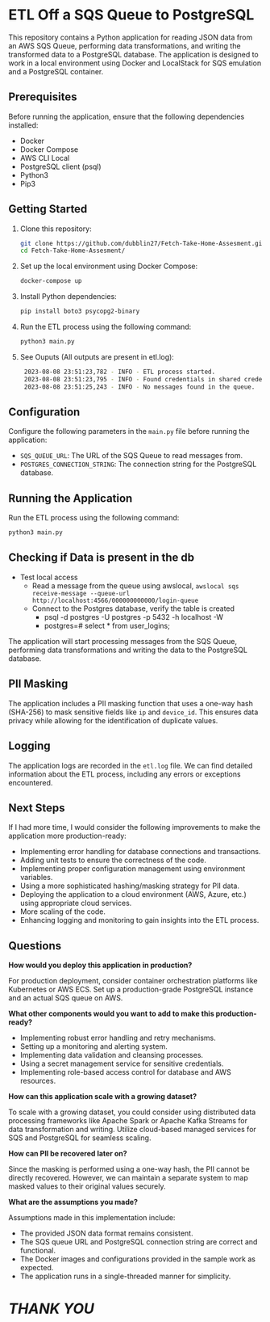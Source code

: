 
# ETL Off a SQS Queue to PostgreSQL

This repository contains a Python application for reading JSON data from an AWS SQS Queue, performing data transformations, and writing the transformed data to a PostgreSQL database. The application is designed to work in a local environment using Docker and LocalStack for SQS emulation and a PostgreSQL container.

## Prerequisites

Before running the application, ensure that the following dependencies installed:

- Docker
- Docker Compose
- AWS CLI Local
- PostgreSQL client (psql)
- Python3
- Pip3

## Getting Started

1. Clone this repository:

   ```bash
   git clone https://github.com/dubblin27/Fetch-Take-Home-Assesment.git
   cd Fetch-Take-Home-Assesment/
   ```

2. Set up the local environment using Docker Compose:

   ```bash
   docker-compose up
   ```

3. Install Python dependencies:

   ```bash
   pip install boto3 psycopg2-binary
   ```

4. Run the ETL process using the following command:

   ```bash
   python3 main.py
   ```
4. See Ouputs (All outputs are present in etl.log):

   ```bash
    2023-08-08 23:51:23,782 - INFO - ETL process started.
    2023-08-08 23:51:23,795 - INFO - Found credentials in shared credentials file: ~/.aws/credentials
    2023-08-08 23:51:25,243 - INFO - No messages found in the queue.
   ```

## Configuration

Configure the following parameters in the `main.py` file before running the application:

- `SQS_QUEUE_URL`: The URL of the SQS Queue to read messages from.
- `POSTGRES_CONNECTION_STRING`: The connection string for the PostgreSQL database.

## Running the Application

Run the ETL process using the following command:

```bash
python3 main.py
```

## Checking if Data is present in the db 
- Test local access 
  - Read a message from the queue using awslocal, `awslocal sqs receive-message --queue-url http://localhost:4566/000000000000/login-queue`  
  - Connect to the Postgres database, verify the table is created 
    - psql -d postgres -U postgres -p 5432 -h localhost -W 
    - postgres=# select * from user_logins;

The application will start processing messages from the SQS Queue, performing data transformations and writing the data to the PostgreSQL database.

## PII Masking

The application includes a PII masking function that uses a one-way hash (SHA-256) to mask sensitive fields like `ip` and `device_id`. This ensures data privacy while allowing for the identification of duplicate values.

## Logging

The application logs are recorded in the `etl.log` file. We can find detailed information about the ETL process, including any errors or exceptions encountered.

## Next Steps

If I had more time, I would consider the following improvements to make the application more production-ready:

- Implementing error handling for database connections and transactions.
- Adding unit tests to ensure the correctness of the code.
- Implementing proper configuration management using environment variables.
- Using a more sophisticated hashing/masking strategy for PII data.
- Deploying the application to a cloud environment (AWS, Azure, etc.) using appropriate cloud services.
- More scaling of the code.
- Enhancing logging and monitoring to gain insights into the ETL process.

## Questions

**How would you deploy this application in production?**

For production deployment, consider container orchestration platforms like Kubernetes or AWS ECS. Set up a production-grade PostgreSQL instance and an actual SQS queue on AWS.

**What other components would you want to add to make this production-ready?**

- Implementing robust error handling and retry mechanisms.
- Setting up a monitoring and alerting system.
- Implementing data validation and cleansing processes.
- Using a secret management service for sensitive credentials.
- Implementing role-based access control for database and AWS resources.

**How can this application scale with a growing dataset?**

To scale with a growing dataset, you could consider using distributed data processing frameworks like Apache Spark or Apache Kafka Streams for data transformation and writing. Utilize cloud-based managed services for SQS and PostgreSQL for seamless scaling.

**How can PII be recovered later on?**

Since the masking is performed using a one-way hash, the PII cannot be directly recovered. However, we can maintain a separate system to map masked values to their original values securely.

**What are the assumptions you made?**

Assumptions made in this implementation include:
- The provided JSON data format remains consistent.
- The SQS queue URL and PostgreSQL connection string are correct and functional.
- The Docker images and configurations provided in the sample work as expected.
- The application runs in a single-threaded manner for simplicity.

# *THANK YOU*